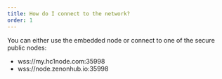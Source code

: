 ```yaml
---
title: How do I connect to the network?
order: 1
---
```

You can either use the embedded node or connect to one of the secure public nodes:
- wss://my.hc1node.com:35998
- wss://node.zenonhub.io:35998